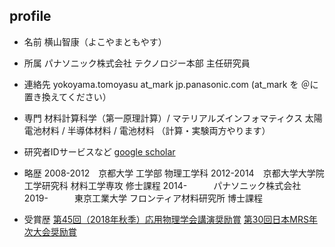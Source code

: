 ## profile
- 名前
横山智康（よこやまともやす）

- 所属
パナソニック株式会社 テクノロジー本部 主任研究員

- 連絡先
yokoyama.tomoyasu at_mark jp.panasonic.com
(at_mark を ＠に置き換えてください） 

- 専門
材料計算科学（第一原理計算）/ マテリアルズインフォマティクス
太陽電池材料 / 半導体材料 / 電池材料
（計算・実験両方やります）

- 研究者IDサービスなど
[google scholar](https://scholar.google.co.jp/citations?user=D-TalWsAAAAJ&hl=ja&oi=ao)

- 略歴
2008-2012　京都大学 工学部 物理工学科 
2012-2014　京都大学大学院 工学研究科 材料工学専攻 修士課程
2014-　　　パナソニック株式会社
2019-　　　東京工業大学 フロンティア材料研究所 博士課程

- 受賞歴
[第45回（2018年秋季）応用物理学会講演奨励賞](https://www.jsap.or.jp/young-scientist-presentation-award/recipients45)
[第30回日本MRS年次大会奨励賞](https://www.mrs-j.org/meeting2020/jp/prg/awardList.php)


